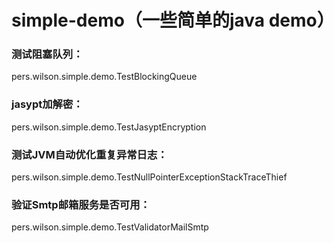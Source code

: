 # simple-demo（一些简单的java demo）

### 测试阻塞队列：
pers.wilson.simple.demo.TestBlockingQueue
### jasypt加解密：
pers.wilson.simple.demo.TestJasyptEncryption
### 测试JVM自动优化重复异常日志：
pers.wilson.simple.demo.TestNullPointerExceptionStackTraceThief
### 验证Smtp邮箱服务是否可用：
pers.wilson.simple.demo.TestValidatorMailSmtp
